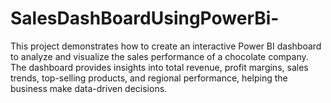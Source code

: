 # SalesDashBoardUsingPowerBi-
This project demonstrates how to create an interactive Power BI dashboard to analyze and visualize the sales performance of a chocolate company. The dashboard provides insights into total revenue, profit margins, sales trends, top-selling products, and regional performance, helping the business make data-driven decisions.
